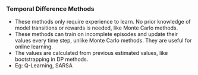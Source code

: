 ### Temporal Difference Methods
- These methods only require experience to learn. No prior knowledge of model transitions or rewards is needed, like Monte Carlo methods.
- These methods can train on incomplete episodes and update their values every time step, unlike Monte Carlo methods. They are useful for online learning.
- The values are calculated from previous estimated values, like bootstrapping in DP methods.
- Eg: Q-Learning, SARSA